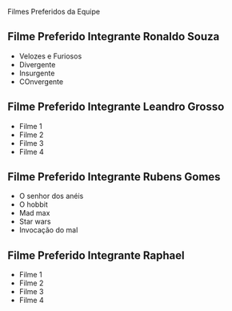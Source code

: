 Filmes Preferidos da Equipe

## Filme Preferido Integrante Ronaldo Souza 

* Velozes e Furiosos
* Divergente
* Insurgente
* COnvergente


## Filme Preferido Integrante Leandro Grosso

* Filme 1
* Filme 2
* Filme 3
* Filme 4


## Filme Preferido Integrante Rubens Gomes

* O senhor dos anéis
* O hobbit
* Mad max
* Star wars
* Invocação do mal


## Filme Preferido Integrante Raphael

* Filme 1
* Filme 2
* Filme 3
* Filme 4
